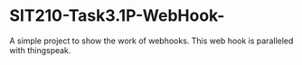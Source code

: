 # SIT210-Task3.1P-WebHook-

A simple project to show the work of webhooks.
This web hook is paralleled with thingspeak.
